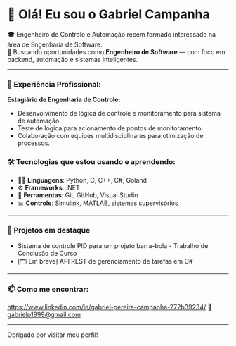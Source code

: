 # 👋 Olá! Eu sou o Gabriel Campanha

🎓 Engenheiro de Controle e Automação recém formado interessado na área de Engenharia de Software.   
🚀 Buscando oportunidades como **Engenheiro de Software** — com foco em backend, automação e sistemas inteligentes.

---

### 💼 Experiência Profissional:
 **Estagiário de Engenharia de Controle:**
  - Desenvolvimento de lógica de controle e monitoramento para sistema de automação.
  - Teste de lógica para acionamento de pontos de monitoramento.
  - Colaboração com equipes multidisciplinares para otimização de processos.

### 🛠️ Tecnologias que estou usando e aprendendo:
- 👨‍💻 **Linguagens**: Python, C, C++, C#, Goland
- ⚙️ **Frameworks**: .NET
- 🔧 **Ferramentas**: Git, GitHub, Visual Studio
- 📊 **Controle**: Simulink, MATLAB, sistemas supervisórios

---

### 📌 Projetos em destaque
- Sistema de controle PID para um projeto barra-bola - Trabalho de Conclusão de Curso
- [🗂️ Em breve] API REST de gerenciamento de tarefas em C#  

---

### 📫 Como me encontrar:
https://www.linkedin.com/in/gabriel-pereira-campanha-272b39234/
📧 gabrielp1999@gmail.com

---

Obrigado por visitar meu perfil!
